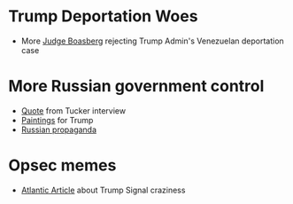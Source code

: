 # Trump Deportation Woes
- More [Judge Boasberg](https://x.com/kyledcheney/status/1904170983352672315) rejecting Trump Admin's Venezuelan deportation case
# More Russian government control
- [Quote](https://imgur.com/SIEdsgt) from Tucker interview
- [Paintings](https://x.com/sumlenny/status/1904095038113513820) for Trump
- [Russian propaganda](https://www.reddit.com/r/Destiny/comments/1jhaezw/one_of_the_key_negotiators_from_the_us/)
# Opsec memes
- [Atlantic Article](https://www.theatlantic.com/politics/archive/2025/03/trump-administration-accidentally-texted-me-its-war-plans/682151/?gift=Cgqh0-mGExsQQ_xEA88IsFBTXcgGKcOJRI1x7WcTigU) about Trump Signal craziness